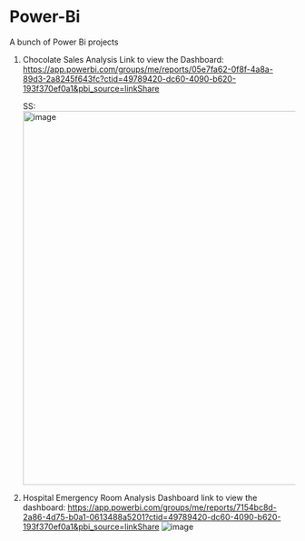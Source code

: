 # Power-Bi
A bunch of Power Bi projects
1. Chocolate Sales Analysis
   Link to view the Dashboard: https://app.powerbi.com/groups/me/reports/05e7fa62-0f8f-4a8a-89d3-2a8245f643fc?ctid=49789420-dc60-4090-b620-193f370ef0a1&pbi_source=linkShare
   
   SS: <img width="658" alt="image" src="https://github.com/user-attachments/assets/4018c9d1-3990-4dc6-997a-0b5bdf9841ae">

2.  Hospital Emergency Room Analysis Dashboard
   link to view the dashboard: https://app.powerbi.com/groups/me/reports/7154bc8d-2a86-4d75-b0a1-0613488a5201?ctid=49789420-dc60-4090-b620-193f370ef0a1&pbi_source=linkShare
   ![image](https://github.com/user-attachments/assets/650f906a-208a-4cc7-b88b-ff99480127e8)
